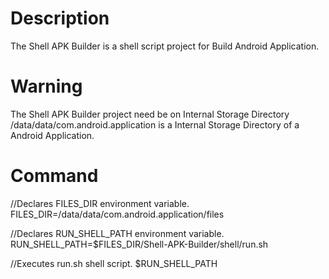 # Description
The Shell APK Builder is a shell script project for Build Android Application.

# Warning
The Shell APK Builder project need be on Internal Storage Directory
/data/data/com.android.application is a Internal Storage Directory of a Android Application.

# Command
//Declares FILES_DIR environment variable.
FILES_DIR=/data/data/com.android.application/files

//Declares RUN_SHELL_PATH environment variable.
RUN_SHELL_PATH=$FILES_DIR/Shell-APK-Builder/shell/run.sh

//Executes run.sh shell script.
$RUN_SHELL_PATH
